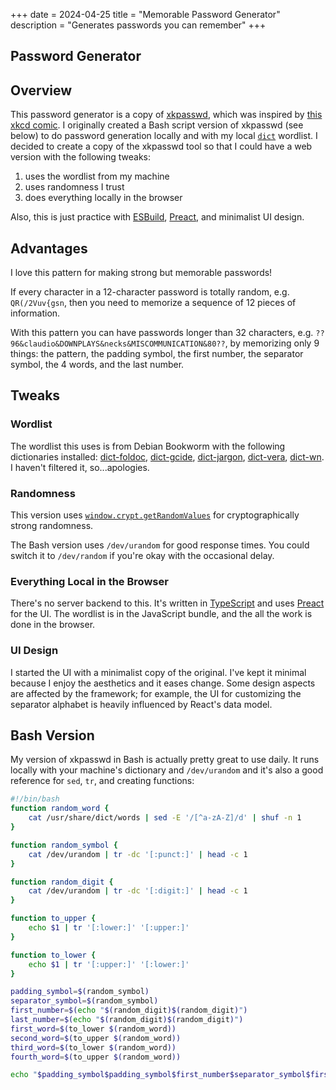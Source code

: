 +++
date = 2024-04-25
title = "Memorable Password Generator"
description = "Generates passwords you can remember"
+++

## Password Generator

<div id="password-generator-component"></div>

## Overview

This password generator is a copy of [xkpasswd](https://xkpasswd.net), which was inspired by [this xkcd comic](https://xkcd.com/936/).
I originally created a Bash script version of xkpasswd (see below) to do password generation locally and with my local [`dict`](https://wiki.archlinux.org/title/Dictd) wordlist.
I decided to create a copy of the xkpasswd tool so that I could have a web version with the following tweaks:

1. uses the wordlist from my machine
2. uses randomness I trust
3. does everything locally in the browser

Also, this is just practice with [ESBuild](https://esbuild.github.io/), [Preact](https://preactjs.com/), and minimalist UI design.

## Advantages

I love this pattern for making strong but memorable passwords!

If every character in a 12-character password is totally random, e.g. `QR(/2Vuv{gsn`, then you need to memorize a sequence of 12 pieces of information.

With this pattern you can have passwords longer than 32 characters, e.g. `??96&claudio&DOWNPLAYS&necks&MISCOMMUNICATION&80??`, by memorizing only 9 things: the pattern, the padding symbol, the first number, the separator symbol, the 4 words, and the last number.

## Tweaks

### Wordlist

The wordlist this uses is from Debian Bookworm with the following dictionaries installed: [dict-foldoc](https://packages.debian.org/bookworm/dict-foldoc), [dict-gcide](https://packages.debian.org/bookworm/dict-gcide), [dict-jargon](https://packages.debian.org/bookworm/dict-jargon), [dict-vera](https://packages.debian.org/bookworm/dict-vera), [dict-wn](https://packages.debian.org/bookworm/dict-wn). I haven't filtered it, so...apologies.

### Randomness

This version uses [`window.crypt.getRandomValues`](https://developer.mozilla.org/en-US/docs/Web/API/Crypto/getRandomValues) for cryptographically strong randomness.

The Bash version uses `/dev/urandom` for good response times. You could switch it to `/dev/random` if you're okay with the occasional delay.

### Everything Local in the Browser

There's no server backend to this. It's written in [TypeScript](https://www.typescriptlang.org/) and uses [Preact](https://preactjs.com/) for the UI. The wordlist is in the JavaScript bundle, and the all the work is done in the browser.

### UI Design

I started the UI with a minimalist copy of the original. I've kept it minimal because I enjoy the aesthetics and it eases change. Some design aspects are affected by the framework; for example, the UI for customizing the separator alphabet is heavily influenced by React's data model.

## Bash Version

My version of xkpasswd in Bash is actually pretty great to use daily.
It runs locally with your machine's dictionary and `/dev/urandom`
and it's also a good reference for `sed`, `tr`, and creating functions:

```bash
#!/bin/bash
function random_word {
    cat /usr/share/dict/words | sed -E '/[^a-zA-Z]/d' | shuf -n 1
}

function random_symbol {
    cat /dev/urandom | tr -dc '[:punct:]' | head -c 1
}

function random_digit {
    cat /dev/urandom | tr -dc '[:digit:]' | head -c 1
}

function to_upper {
    echo $1 | tr '[:lower:]' '[:upper:]'
}

function to_lower {
    echo $1 | tr '[:upper:]' '[:lower:]'
}

padding_symbol=$(random_symbol)
separator_symbol=$(random_symbol)
first_number=$(echo "$(random_digit)$(random_digit)")
last_number=$(echo "$(random_digit)$(random_digit)")
first_word=$(to_lower $(random_word))
second_word=$(to_upper $(random_word))
third_word=$(to_lower $(random_word))
fourth_word=$(to_upper $(random_word))

echo "$padding_symbol$padding_symbol$first_number$separator_symbol$first_word$separator_symbol$second_word$separator_symbol$third_word$separator_symbol$fourth_word$separator_symbol$last_number$padding_symbol$padding_symbol"
```

<script src="bundle.js"></script>
